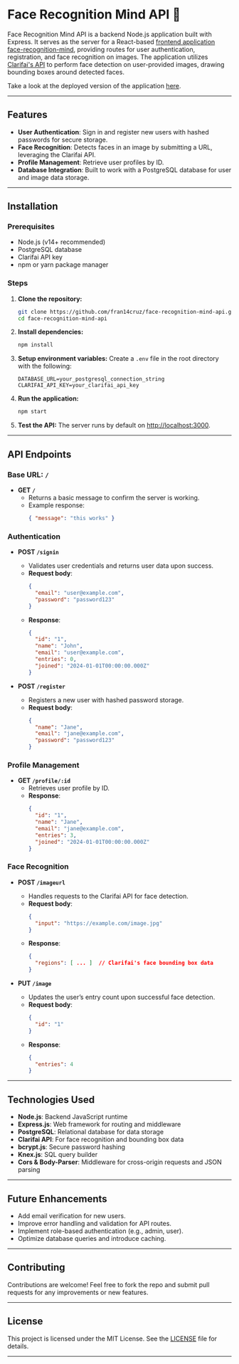 # Face Recognition Mind API 🤖

Face Recognition Mind API is a backend Node.js application built with Express. It serves as the server for a React-based [frontend application face-recognition-mind](https://github.com/fran14cruz/face-recognition-mind), providing routes for user authentication, registration, and face recognition on images. The application utilizes [Clarifai's API](https://www.clarifai.com/) to perform face detection on user-provided images, drawing bounding boxes around detected faces.

Take a look at the deployed version of the application [here](https://https://tidy-standing-butterkase.glitch.me/).

---

## Features
- **User Authentication**: Sign in and register new users with hashed passwords for secure storage.
- **Face Recognition**: Detects faces in an image by submitting a URL, leveraging the Clarifai API.
- **Profile Management**: Retrieve user profiles by ID.
- **Database Integration**: Built to work with a PostgreSQL database for user and image data storage.

---

## Installation

### Prerequisites
- Node.js (v14+ recommended)
- PostgreSQL database
- Clarifai API key
- npm or yarn package manager

### Steps

1. **Clone the repository:**
    ```bash
    git clone https://github.com/fran14cruz/face-recognition-mind-api.git
    cd face-recognition-mind-api
    ```

2. **Install dependencies:**
    ```bash
    npm install
    ```

3. **Setup environment variables:**
    Create a `.env` file in the root directory with the following:
    ```
    DATABASE_URL=your_postgresql_connection_string
    CLARIFAI_API_KEY=your_clarifai_api_key
    ```

4. **Run the application:**
    ```bash
    npm start
    ```

5. **Test the API:**
    The server runs by default on [http://localhost:3000](http://localhost:3000).

---

## API Endpoints

### Base URL: `/`

- **GET `/`**
  - Returns a basic message to confirm the server is working.
  - Example response:
    ```json
    { "message": "this works" }
    ```

### Authentication

- **POST `/signin`**
  - Validates user credentials and returns user data upon success.
  - **Request body**:
    ```json
    {
      "email": "user@example.com",
      "password": "password123"
    }
    ```
  - **Response**:
    ```json
    {
      "id": "1",
      "name": "John",
      "email": "user@example.com",
      "entries": 0,
      "joined": "2024-01-01T00:00:00.000Z"
    }
    ```

- **POST `/register`**
  - Registers a new user with hashed password storage.
  - **Request body**:
    ```json
    {
      "name": "Jane",
      "email": "jane@example.com",
      "password": "password123"
    }
    ```

### Profile Management

- **GET `/profile/:id`**
  - Retrieves user profile by ID.
  - **Response**:
    ```json
    {
      "id": "1",
      "name": "Jane",
      "email": "jane@example.com",
      "entries": 3,
      "joined": "2024-01-01T00:00:00.000Z"
    }
    ```

### Face Recognition

- **POST `/imageurl`**
  - Handles requests to the Clarifai API for face detection.
  - **Request body**:
    ```json
    {
      "input": "https://example.com/image.jpg"
    }
    ```
  - **Response**:
    ```json
    {
      "regions": [ ... ]  // Clarifai's face bounding box data
    }
    ```

- **PUT `/image`**
  - Updates the user’s entry count upon successful face detection.
  - **Request body**:
    ```json
    {
      "id": "1"
    }
    ```
  - **Response**:
    ```json
    {
      "entries": 4
    }
    ```

---

## Technologies Used
- **Node.js**: Backend JavaScript runtime
- **Express.js**: Web framework for routing and middleware
- **PostgreSQL**: Relational database for data storage
- **Clarifai API**: For face recognition and bounding box data
- **bcrypt.js**: Secure password hashing
- **Knex.js**: SQL query builder
- **Cors & Body-Parser**: Middleware for cross-origin requests and JSON parsing

---

## Future Enhancements
- Add email verification for new users.
- Improve error handling and validation for API routes.
- Implement role-based authentication (e.g., admin, user).
- Optimize database queries and introduce caching.

---

## Contributing
Contributions are welcome! Feel free to fork the repo and submit pull requests for any improvements or new features.

---

## License
This project is licensed under the MIT License. See the [LICENSE](LICENSE) file for details.

---
